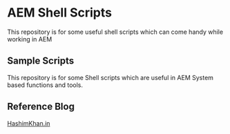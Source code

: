 # AEM Shell Scripts
This repository is for some useful shell scripts which can come handy while working in AEM


## Sample Scripts
This repository is for some Shell scripts which are useful in AEM System based functions and tools. 


## Reference Blog
[HashimKhan.in](https://hashimkhan.in/2015/03/12/adventures-with-groovy-script/)
